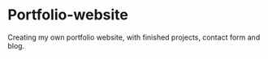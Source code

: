 # Portfolio-website
Creating my own portfolio website, with finished projects, contact form and blog.
